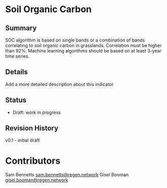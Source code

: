 # Soil Organic Carbon
## Summary
<!-- Add a one or two sentence to describe this indicator -->
SOC algorithm is based on single bands or a combination of bands correlating to soil organic carbon in grasslands. Correlation must be higher than 92%. Machine learning algorithms should be based on at least 3-year time series.

## Details
<!-- Add a more detailed description about this indicator -->
Add a more detailed description about this indicator

## Status
<!-- Choose one of the following Draft | Proposed | In Review | Production -->
- Draft: work in progress

## Revision History
v0.1 - initial draft

# Contributors
Sam Bennetts <sam.bennetts@regen.network>
Gisel Booman <gisel.booman@regen.network>
